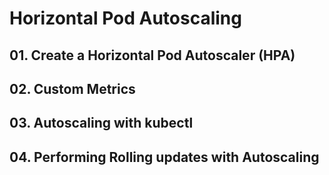 # Horizontal Pod Autoscaling

## 01. Create a Horizontal Pod Autoscaler (HPA)

## 02. Custom Metrics

## 03. Autoscaling with kubectl

## 04. Performing Rolling updates with Autoscaling
